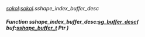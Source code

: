 _[sokol](../../modules/sokol/sokol-module.md):[sokol](../../modules/sokol/sokol-module.md).sshape\_index\_buffer\_desc_
##### Function sshape\_index\_buffer\_desc:[sg_buffer_desc](../../modules/sokol/sokol-sg_buffer_desc.md)( buf:[sshape_buffer_t](../../modules/sokol/sokol-sshape_buffer_t.md) Ptr )
